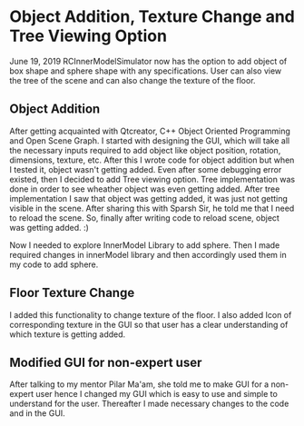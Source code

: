 # Object Addition, Texture Change and Tree Viewing Option
June 19, 2019
	RCInnerModelSimulator now has the option to add object of box shape and sphere shape with any specifications. User can also view the tree of the scene and can also change the texture of the floor.

## Object Addition
After getting acquainted with Qtcreator, C++ Object Oriented Programming and Open Scene Graph. I started with designing the GUI, which will take all the necessary inputs required to add object like object position, rotation, dimensions, texture, etc. After this I wrote code for object addition but when I tested it, object wasn't getting added. Even after some debugging error existed, then I decided to add Tree viewing option. Tree implementation was done in order to see wheather object was even getting added. After tree implementation I saw that object was getting added, it was just not getting visible in the scene. After sharing this with Sparsh Sir, he told me that I need to reload the scene. So, finally after writing code to reload scene, object was getting added. :)

Now I needed to explore InnerModel Library to add sphere. Then I made required changes in innerModel library and then accordingly used them in my code to add sphere.

## Floor Texture Change
I added this functionality to change texture of the floor. I also added Icon of corresponding texture in the GUI so that user has a clear understanding of which texture is getting added.

## Modified GUI for non-expert user
After talking to my mentor Pilar Ma'am, she told me to make GUI for a non-expert user hence I changed my GUI which is easy to use and simple to understand for the user. Thereafter I made necessary changes to the code and in the GUI.
